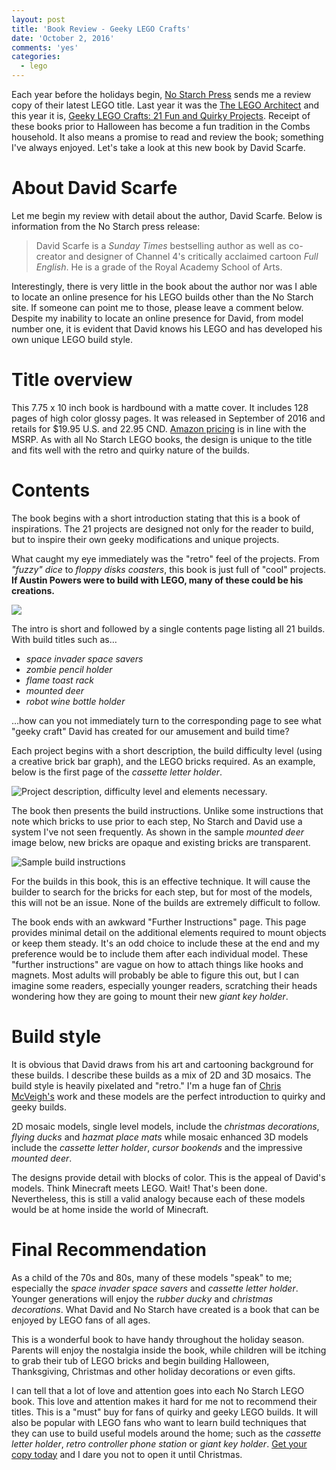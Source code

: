 ```yaml
---
layout: post
title: 'Book Review - Geeky LEGO Crafts'
date: 'October 2, 2016'
comments: 'yes'
categories:
  - lego
---
```


Each year before the holidays begin, [No Starch Press][1] sends me a review copy of their latest LEGO title. Last year it was the [The LEGO Architect][2] and this year it is, [Geeky LEGO Crafts: 21 Fun and Quirky Projects][3]. Receipt of these books prior to Halloween has become a fun tradition in the Combs household. It also means a promise to read and review the book; something I've always enjoyed. Let's take a look at this new book by David Scarfe.

# About David Scarfe
Let me begin my review with detail about the author, David Scarfe. Below is information from the No Starch press release:

> David Scarfe is a *Sunday Times* bestselling author as well as co-creator and designer of Channel 4's critically acclaimed cartoon *Full English*. He is a grade of the Royal Academy School of Arts.

Interestingly, there is very little in the book about the author nor was I able to locate an online presence for his LEGO builds other than the No Starch site. If someone can point me to those, please leave a comment below. Despite my inability to locate an online presence for David, from model number one, it is evident that David knows his LEGO and has developed his own unique LEGO build style.

# Title overview
This 7.75 x 10 inch book is hardbound with a matte cover. It includes 128 pages of high color glossy pages. It was released in September of 2016 and retails for $19.95 U.S. and 22.95 CND. [Amazon pricing][4] is in line with the MSRP. As with all No Starch LEGO books, the design is unique to the title and fits well with the retro and quirky nature of the builds.

# Contents
The book begins with a short introduction stating that this is a book of inspirations. The 21 projects are designed not only for the reader to build, but to inspire their own geeky modifications and unique projects.

What caught my eye immediately was the "retro" feel of the projects. From *"fuzzy" dice* to *floppy disks coasters*, this book is just full of "cool" projects. **If Austin Powers were to build with LEGO, many of these could be his creations.**

![][image-1]

The intro is short and followed by a single contents page listing all 21 builds. With build titles such as…

* *space invader space savers*
* *zombie pencil holder*
* *flame toast rack*
* *mounted deer*
* *robot wine bottle holder*

…how can you not immediately turn to the corresponding page to see what "geeky craft" David has created for our amusement and build time?

Each project begins with a short description, the build difficulty level (using a creative brick bar graph), and the LEGO bricks required. As an example, below is the first page of the *cassette letter holder*.

![][image-2]

The book then presents the build instructions. Unlike some instructions that note which bricks to use prior to each step, No Starch and David use a system I've not seen frequently. As shown in the sample *mounted deer* image below, new bricks are opaque and existing bricks are transparent. 

![][image-3]

For the builds in this book, this is an effective technique. It will cause the builder to search for the bricks for each step, but for most of the models, this will not be an issue. None of the builds are extremely difficult to follow.

The book ends with an awkward "Further Instructions" page. This page provides minimal detail on the additional elements required to mount objects or keep them steady. It's an odd choice to include these at the end and my preference would be to include them after each individual model. These "further instructions" are vague on how to attach things like hooks and magnets. Most adults will probably be able to figure this out, but I can imagine some readers, especially younger readers, scratching their heads wondering how they are going to mount their new *giant key holder*.

# Build style
It is obvious that David draws from his art and cartooning background for these builds. I describe these builds as a mix of 2D and 3D mosaics. The build style is heavily pixelated and "retro." I'm a huge fan of [Chris McVeigh's][5] work and these models are the perfect introduction to quirky and geeky builds.

2D mosaic models, single level models, include the *christmas decorations*, *flying ducks* and *hazmat place mats* while mosaic enhanced 3D models include the *cassette letter holder*, *cursor bookends* and the impressive *mounted deer*.

The designs provide detail with blocks of color. This is the appeal of David's models. Think Minecraft meets LEGO. Wait! That's been done. Nevertheless, this is still a valid analogy because each of these models would be at home inside the world of Minecraft.

# Final Recommendation
As a child of the 70s and 80s, many of these models "speak" to me; especially the *space invader space savers* and *cassette letter holder*. Younger generations will enjoy the *rubber ducky* and *christmas decorations*. What David and No Starch have created is a book that can be enjoyed by LEGO fans of all ages. 

This is a wonderful book to have handy throughout the holiday season. Parents will enjoy the nostalgia inside the book, while children will be itching to grab their tub of LEGO bricks and begin building Halloween, Thanksgiving, Christmas and other holiday decorations or even gifts.

I can tell that a lot of love and attention goes into each No Starch LEGO book. This love and attention makes it hard for me not to recommend their titles. This is a "must" buy for fans of quirky and geeky LEGO builds. It will also be popular with LEGO fans who want to learn build techniques that they can use to build useful models around the home; such as the  *cassette letter holder*, *retro controller phone station* or *giant key holder*. [Get your copy today][6] and I dare you not to open it until Christmas.

[1]:	https://www.nostarch.com/
[2]:	http://www.stevencombs.com/lego/2015/09/19/book-review-the-lego-architect.html
[3]:	http://amzn.to/2dJZouW
[4]:	http://amzn.to/2dRbQvS
[5]:	http://chrismcveigh.com/cm/welcome.html
[6]:	http://amzn.to/2dRbQvS

[image-1]:	https://lh3.googleusercontent.com/NDfuEYiXODZpBJEni0SUPt5dA_YA2CPO1Su1LU5z3e5dntjI9G2qcMBFXdkWL0dgZ3H6aEaLP0k=w1635-h1226-no
[image-2]:	https://lh3.googleusercontent.com/EwFe3SlQ7qWTYD1adCcUy0MSKSyIbCUDSyAuVm8397adaf_SDEWcK83vKVxFOIVGNt3El7yd5EU=w895-h1226-no "Project description, difficulty level and elements necessary."
[image-3]:	https://lh3.googleusercontent.com/WmkUb63y_CF502AY04m4ps0tozfUXH3m3Exr4A0hNdWGzmwOv6nwohaK91bKlVGNjmGL-Ip753SDDPo0kz0E9vb0dsc5Fd1EZhNkCq63P_9XCe5zd1OJQ5PmZfOSw21JpN6m2JYwQciolEPCbwpGXXoJMVoVzhbscxw2_kK3whPsu0FEna_afaOyVZUu2uwhlvrO2UjVtJhJmVxvLdk0UO_Ziri74-7RsVvWuE-jjNmNSFRB7ez-udFbTZJDBepN63t-l54YUJjqh7w4p5cPMjj73qeheh5s9Juwx7ew2z9LiXppb5j9_ezlgwHlr54X9jcnyf4xbXaM1U7bfEhiBU6DFOmN1tth9c5Krrb5RgM01KVenK4dKhddME-x02B6i_S7rzlnHgrvSSvAXsAj6XLXXqGMyn473fYIxqEVT6k126oX_aKNC2gDJsIBNo3o3EH8eWQo6cmDBGBil1JjoTctkGZ4bvL1_ZoPVeWMO_82cE49pHK97wV_A7NyvsBuNXpXtlJeMX0NJi9Bf5gJB77zGd3Z3rdZE6Ax_TR8QTwyVIEUUfeo8Fb8sw4kjeryB3KEeTgWh1IwxNXtfrch3tB75REqJvEbDZ1yehjzlOqT1YiiRA=w1275-h1154-no "Sample build instructions"